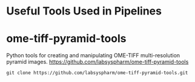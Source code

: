 # Useful Tools Used in Pipelines

# ome-tiff-pyramid-tools

Python tools for creating and manipulating OME-TIFF multi-resolution pyramid images.
https://github.com/labsyspharm/ome-tiff-pyramid-tools

```
git clone https://github.com/labsyspharm/ome-tiff-pyramid-tools.git
```
